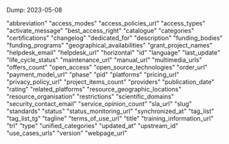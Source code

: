 Dump: 2023-05-08

"abbreviation"
"access_modes"
"access_policies_url"
"access_types"
"activate_message"
"best_access_right"
"catalogue"
"categories"
"certifications"
"changelog"
"dedicated_for"
"description"
"funding_bodies"
"funding_programs"
"geographical_availabilities"
"grant_project_names"
"helpdesk_email"
"helpdesk_url"
"horizontal"
"id"
"language"
"last_update"
"life_cycle_status"
"maintenance_url"
"manual_url"
"multimedia_urls"
"offers_count"
"open_access"
"open_source_technologies"
"order_url"
"payment_model_url"
"phase"
"pid"
"platforms"
"pricing_url"
"privacy_policy_url"
"project_items_count"
"providers"
"publication_date"
"rating"
"related_platforms"
"resource_geographic_locations"
"resource_organisation"
"restrictions"
"scientific_domains"
"security_contact_email"
"service_opinion_count"
"sla_url"
"slug"
"standards"
"status"
"status_monitoring_url"
"synchronized_at"
"tag_list"
"tag_list_tg"
"tagline"
"terms_of_use_url"
"title"
"training_information_url"
"trl"
"type"
"unified_categories"
"updated_at"
"upstream_id"
"use_cases_urls"
"version"
"webpage_url"

